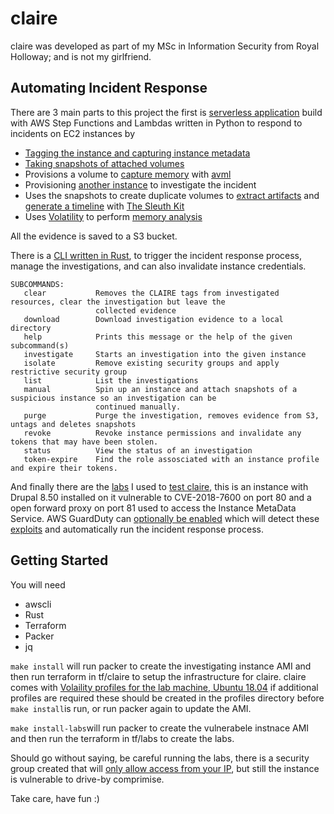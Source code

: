 # claire

claire was developed as part of my MSc in Information Security from Royal Holloway; and is not my girlfriend. 

## Automating Incident Response

There are 3 main parts to this project the first is [serverless application](tf/claire) build with 
AWS Step Functions and Lambdas written in Python to respond to incidents on EC2 instances by 

  - [Tagging the instance and capturing instance metadata](tf/claire/lambda/create_investigation.py) 
  - [Taking snapshots of attached volumes](tf/claire/lambda/snapshot_volumes.py)
  - Provisions a volume to [capture memory](tf/claire/lambda/extract_memory.py) with [avml](https://github.com/microsoft/avml)
  - Provisioning [another instance](tf/claire/evidence_extractor) to investigate the incident
  - Uses the snapshots to create duplicate volumes to 
        [extract artifacts](tf/claire/evidence_extractor/bin/volume_root_capture.sh) and 
        [generate a timeline](tf/claire/evidence_extractor/bin/volume_timeline.sh) with [The Sleuth Kit](https://github.com/sleuthkit/sleuthkit)
  - Uses [Volatility](https://github.com/volatilityfoundation/volatility) to perform [memory analysis](tf/claire/evidence_extractor/bin/memory_analysis.sh)
  
  All the evidence is saved to a S3 bucket.
  
 There is a [CLI written in Rust](claire), to trigger the incident response process, manage the investigations, and can also invalidate instance credentials.
 
 ```
 SUBCOMMANDS:
    clear           Removes the CLAIRE tags from investigated resources, clear the investigation but leave the
                    collected evidence
    download        Download investigation evidence to a local directory
    help            Prints this message or the help of the given subcommand(s)
    investigate     Starts an investigation into the given instance
    isolate         Remove existing security groups and apply restrictive security group
    list            List the investigations
    manual          Spin up an instance and attach snapshots of a suspicious instance so an investigation can be
                    continued manually.
    purge           Purge the investigation, removes evidence from S3, untags and deletes snapshots
    revoke          Revoke instance permissions and invalidate any tokens that may have been stolen.
    status          View the status of an investigation
    token-expire    Find the role assosciated with an instance profile and expire their tokens.
```

And finally there are the [labs](tf/labs) I used to [test claire](bin/lab-exploits), this is an instance with Drupal 8.50 installed on it vulnerable to 
CVE-2018-7600 on port 80 and a open forward proxy on port 81 used to access the Instance MetaData Service. 
AWS GuardDuty can [optionally be enabled](tf/claire/variables.tf#L31) which will detect these [exploits](bin/exploits) and automatically run the incident response process. 

## Getting Started

You will need

- awscli
- Rust
- Terraform
- Packer
- jq

`make install` will run packer to create the investigating instance AMI and then run terraform in tf/claire to setup the infrastructure for claire.
claire comes with [Volaility profiles for the lab machine, Ubuntu 18.04](tf/claire/evidence_extractor/profiles) 
if additional profiles are required these should be created in the profiles directory before `make install`is run, or run packer again to update the AMI.  

`make install-labs`will run packer to create the vulnerabele instnace AMI and then run the terraform in tf/labs to create the labs. 

Should go without saying, be careful running the labs, there is a security group created that will [only allow access from your IP](tf/labs/main.tf#L25), 
but still the instance is vulnerable to drive-by comprimise.

Take care, have fun :)

  

